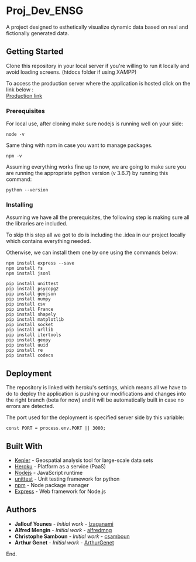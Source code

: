 # Proj_Dev_ENSG

A project designed to esthetically visualize dynamic data based on real and fictionally generated data.

## Getting Started

Clone this repository in your local server if you're willing to run it locally and avoid loading screens. (htdocs folder if using XAMPP)

To access the production server where the application is hosted click on the link below :                                         
[Production link](https://mapflow.herokuapp.com/)

### Prerequisites

For local use, after cloning make sure nodejs is running well on your side:

```
node -v
```
Same thing with npm in case you want to manage packages.

```
npm -v
```

Assuming everything works fine up to now, we are going to make sure you are running the appropriate python version (v 3.6.7) by running this command:
```
python --version
```

### Installing

Assuming we have all the prerequisites, the following step is making sure all the libraries are included. 

To skip this step all we got to do is including the .idea in our project locally which contains everything needed.

Otherwise, we can install them one by one using the commands below:

```
npm install express --save
npm install fs
npm install jsonl

pip install unittest
pip install psycopg2
pip install geojson
pip install numpy
pip install csv
pip install France
pip install shapely
pip install matplotlib
pip install socket
pip install urllib
pip install itertools
pip install geopy
pip install uuid
pip install re
pip install codecs
```




## Deployment

The repository is linked with heroku's settings, which means all we have to do to deploy the application is pushing our modifications and changes into the right branch (beta for now) and it will be automatically built in case no errors are detected.

The port used for the deployment is specified server side by this variable:
```
const PORT = process.env.PORT || 3000;
```

## Built With

* [Kepler](https://kepler.gl/) - Geospatial analysis tool for large-scale data sets
* [Heroku](https://dashboard.heroku.com/apps) - Platform as a service (PaaS)
* [Nodejs](https://nodejs.org/en/) - JavaScript runtime
* [unittest](https://docs.python.org/2/library/unittest.html) - Unit testing framework for python
* [npm](https://www.npmjs.com/) - Node package manager
* [Express](https://expressjs.com/) - Web framework for Node.js





## Authors

* **Jallouf Younes** - *Initial work* - [Izaganami](https://github.com/izaganami)
* **Alfred Mengin** - *Initial work* - [alfredmng](https://github.com/alfredmng)
* **Christophe Samboun** - *Initial work* - [csamboun](https://github.com/csamboun)
* **Arthur Genet** - *Initial work* - [ArthurGenet](https://github.com/ArthurGenet)






End.
